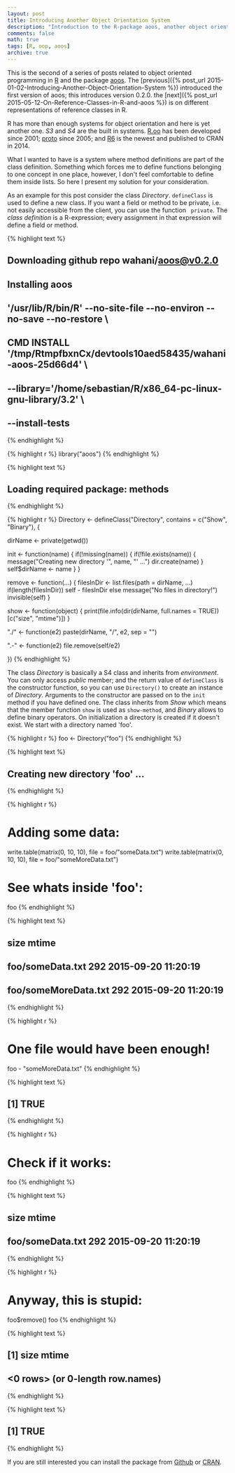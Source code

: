 ```yaml
---
layout: post
title: Introducing Another Object Orientation System
description: "Introduction to the R-package aoos, another object orientation system in R - v0.2.0."
comments: false
math: true
tags: [R, oop, aoos]
archive: true
---
```


This is the second of a series of posts related to object oriented programming
in [R](https://cran.r-project.org/) and the package
[aoos](https://cran.r-project.org/package=aoos). The [previous]({% post_url 2015-01-02-Introducing-Another-Object-Orientation-System %}) introduced the
first version of aoos; this introduces version 0.2.0. the [next]({% post_url 2015-05-12-On-Reference-Classes-in-R-and-aoos %}) is on different
representations of reference classes in R.

R has more than enough systems for object orientation and here is yet another one. *S3* and *S4* are the built in systems. [R.oo](http://cran.r-project.org/web/packages/R.oo/index.html) has been developed since 2001; [proto](http://cran.r-project.org/web/packages/proto/index.html) since 2005; and [R6](http://cran.r-project.org/web/packages/R6/index.html) is the newest and published to CRAN in 2014.

What I wanted to have is a system where method definitions are part of the class definition. Something which forces me to define functions belonging to one concept in one place, however, I don't feel comfortable to define them inside lists. So here I present my solution for your consideration.

As an example for this post consider the class *Directory*. `defineClass` is used to define a new class. If you want a field or method to be private, i.e. not easily accessible from the client, you can use the function ` private`. The *class definition* is a R-expression; every assignment in that expression will define a field or method.


{% highlight text %}
## Downloading github repo wahani/aoos@v0.2.0
## Installing aoos
## '/usr/lib/R/bin/R' --no-site-file --no-environ --no-save --no-restore  \
##   CMD INSTALL '/tmp/RtmpfbxnCx/devtools10aed58435/wahani-aoos-25d66d4'  \
##   --library='/home/sebastian/R/x86_64-pc-linux-gnu-library/3.2'  \
##   --install-tests
{% endhighlight %}


{% highlight r %}
library("aoos")
{% endhighlight %}



{% highlight text %}
## Loading required package: methods
{% endhighlight %}



{% highlight r %}
Directory <- defineClass("Directory", contains = c("Show", "Binary"), {

  dirName <- private(getwd())

  init <- function(name) {
    if(!missing(name)) {
      if(!file.exists(name)) {
        message("Creating new directory '", name, "' ...")
        dir.create(name)
        }
       self$dirName <- name
    }
  }

  remove <- function(...) {
    filesInDir <- list.files(path = dirName, ...)
    if(length(filesInDir)) self - filesInDir else message("No files in directory!")
    invisible(self)
  }

  show <- function(object) {
    print(file.info(dir(dirName, full.names = TRUE))[c("size", "mtime")])
    }

  "./" <- function(e2) paste(dirName, "/", e2, sep = "")

  ".-" <- function(e2) file.remove(self/e2)

})
{% endhighlight %}

The class *Directory* is basically a S4 class and inherits from *environment*. You can only access *public* member; and the return value of `defineClass` is the constructor function, so you can use `Directory()` to create an instance of *Directory*. Arguments to the constructor are passed on to the `init` method if you have defined one. The class inherits from *Show* which means that the member function `show` is used as `show-method`, and *Binary* allows to define binary operators. On initialization a directory is created if it doesn't exist. We start with a directory named 'foo'.


{% highlight r %}
foo <- Directory("foo")
{% endhighlight %}



{% highlight text %}
## Creating new directory 'foo' ...
{% endhighlight %}



{% highlight r %}
# Adding some data:
write.table(matrix(0, 10, 10), file = foo/"someData.txt")
write.table(matrix(0, 10, 10), file = foo/"someMoreData.txt")

# See whats inside 'foo':
foo
{% endhighlight %}



{% highlight text %}
##                      size               mtime
## foo/someData.txt      292 2015-09-20 11:20:19
## foo/someMoreData.txt  292 2015-09-20 11:20:19
{% endhighlight %}



{% highlight r %}
# One file would have been enough!
foo - "someMoreData.txt"
{% endhighlight %}



{% highlight text %}
## [1] TRUE
{% endhighlight %}



{% highlight r %}
# Check if it works:
foo
{% endhighlight %}



{% highlight text %}
##                  size               mtime
## foo/someData.txt  292 2015-09-20 11:20:19
{% endhighlight %}



{% highlight r %}
# Anyway, this is stupid:
foo$remove()
foo
{% endhighlight %}



{% highlight text %}
## [1] size  mtime
## <0 rows> (or 0-length row.names)
{% endhighlight %}


{% highlight text %}
## [1] TRUE
{% endhighlight %}

If you are still interested you can install the package from [Github](https://github.com/wahani/aoos) or [CRAN](https://cran.r-project.org/package=aoos).

